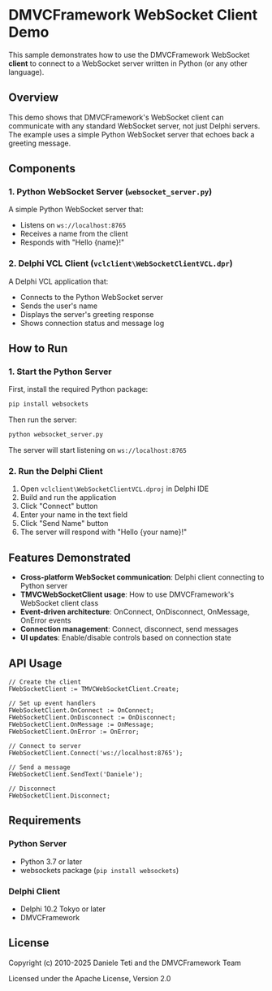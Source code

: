 # DMVCFramework WebSocket Client Demo

This sample demonstrates how to use the DMVCFramework WebSocket **client** to connect to a WebSocket server written in Python (or any other language).

## Overview

This demo shows that DMVCFramework's WebSocket client can communicate with any standard WebSocket server, not just Delphi servers. The example uses a simple Python WebSocket server that echoes back a greeting message.

## Components

### 1. Python WebSocket Server (`websocket_server.py`)

A simple Python WebSocket server that:
- Listens on `ws://localhost:8765`
- Receives a name from the client
- Responds with "Hello {name}!"

### 2. Delphi VCL Client (`vclclient\WebSocketClientVCL.dpr`)

A Delphi VCL application that:
- Connects to the Python WebSocket server
- Sends the user's name
- Displays the server's greeting response
- Shows connection status and message log

## How to Run

### 1. Start the Python Server

First, install the required Python package:

```bash
pip install websockets
```

Then run the server:

```bash
python websocket_server.py
```

The server will start listening on `ws://localhost:8765`

### 2. Run the Delphi Client

1. Open `vclclient\WebSocketClientVCL.dproj` in Delphi IDE
2. Build and run the application
3. Click "Connect" button
4. Enter your name in the text field
5. Click "Send Name" button
6. The server will respond with "Hello {your name}!"

## Features Demonstrated

- **Cross-platform WebSocket communication**: Delphi client connecting to Python server
- **TMVCWebSocketClient usage**: How to use DMVCFramework's WebSocket client class
- **Event-driven architecture**: OnConnect, OnDisconnect, OnMessage, OnError events
- **Connection management**: Connect, disconnect, send messages
- **UI updates**: Enable/disable controls based on connection state

## API Usage

```delphi
// Create the client
FWebSocketClient := TMVCWebSocketClient.Create;

// Set up event handlers
FWebSocketClient.OnConnect := OnConnect;
FWebSocketClient.OnDisconnect := OnDisconnect;
FWebSocketClient.OnMessage := OnMessage;
FWebSocketClient.OnError := OnError;

// Connect to server
FWebSocketClient.Connect('ws://localhost:8765');

// Send a message
FWebSocketClient.SendText('Daniele');

// Disconnect
FWebSocketClient.Disconnect;
```

## Requirements

### Python Server
- Python 3.7 or later
- websockets package (`pip install websockets`)

### Delphi Client
- Delphi 10.2 Tokyo or later
- DMVCFramework

## License

Copyright (c) 2010-2025 Daniele Teti and the DMVCFramework Team

Licensed under the Apache License, Version 2.0
